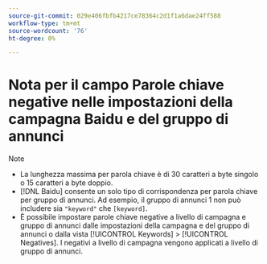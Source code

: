 ```yaml
---
source-git-commit: 029e406fbfb4217ce78364c2d1f1a6dae24ff588
workflow-type: tm+mt
source-wordcount: '76'
ht-degree: 0%

---
```

# Nota per il campo Parole chiave negative nelle impostazioni della campagna Baidu e del gruppo di annunci

>[!NOTE]
>
>* La lunghezza massima per parola chiave è di 30 caratteri a byte singolo o 15 caratteri a byte doppio.
>* [!DNL Baidu] consente un solo tipo di corrispondenza per parola chiave per gruppo di annunci. Ad esempio, il gruppo di annunci 1 non può includere sia `"keyword"` che `[keyword]`.
>* È possibile impostare parole chiave negative a livello di campagna e gruppo di annunci dalle impostazioni della campagna e del gruppo di annunci o dalla vista [!UICONTROL Keywords] > [!UICONTROL Negatives]. I negativi a livello di campagna vengono applicati a livello di gruppo di annunci.
